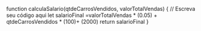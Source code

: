 function calculaSalario(qtdeCarrosVendidos, valorTotalVendas) {
 // Escreva seu código aqui
let salarioFinal =valorTotalVendas * (0.05) + qtdeCarrosVendidos * (100)+ (2000)
return salarioFinal
} 

